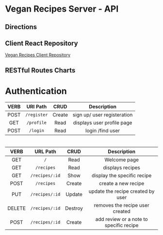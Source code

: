 # Vegan Recipes Server - API

## Directions

## Client React Repository
[Vegan Recipes Client Repository](https://github.com/ikarabag1/vegan-recipes-client)

## RESTful Routes Charts
# Authentication
| VERB   | URI Path                    | CRUD            | Description                             |
| :----: | :-------------------------: | :-------------: | :-------------------------------------: |
| POST   | `/register`                 | Create          | sign up/ user registeration             |
| GET    | `/profile`                  | Read            | displays user profile page              |
| POST   | `/login`                    | Read            | login /find user                        |

# 
| VERB   | URL Path                    | CRUD           | Description                              |
| :----: | :-------------------------: | :------------: | :--------------------------------------: |
| GET    | `/`                         | Read           | Welcome page                             |
| GET    | `/recipes`                  | Read           | displays recipes                         |
| GET    | `/recipes/:id`              | Show           | display the specific recipe              |
| POST   | `/recipes`                  | Create         | create a new recipe                      |
| PUT    | `/recipes/:id`              | Update         | update the recipe created by user        |
| DELETE | `/recipes/:id`              | Destroy        | removes the recipe user created          |
| POST   | `/recipes/:id`              | Create         | add review or a note to specific recipe  |

